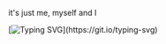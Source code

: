 it's just me, myself and I

[![Typing SVG](https://readme-typing-svg.demolab.com?font=Fira+Code&pause=1000&color=F6FF05&center=true&vCenter=true&width=435&lines=Hi+%F0%9F%91%8B%2C+I'm+Somesh+Diwan;I+will+be+back+soon.)](https://git.io/typing-svg)

<!--START_SECTION:waka-->

<!--END_SECTION:waka-->
